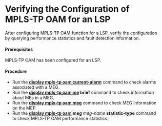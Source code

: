 Verifying the Configuration of MPLS-TP OAM for an LSP
=====================================================

After configuring MPLS-TP OAM function for a LSP, verify the configuration by querying performance statistics and fault detection information.

#### Prerequisites

MPLS-TP OAM has been configured for an LSP.


#### Procedure

* Run the [**display mpls-tp oam current-alarm**](cmdqueryname=display+mpls-tp+oam+current-alarm) command to check alarms associated with a MEG.
* Run the [**display mpls-tp oam me**](cmdqueryname=display+mpls-tp+oam+me) **brief** command to check information about MEs in a MEG.
* Run the [**display mpls-tp oam meg**](cmdqueryname=display+mpls-tp+oam+meg) command to check MEG information on the MEP.
* Run the [**display mpls-tp oam**](cmdqueryname=display+mpls-tp+oam) **meg** *meg-name* **statistic-type** command to check MPLS-TP OAM performance statistics.